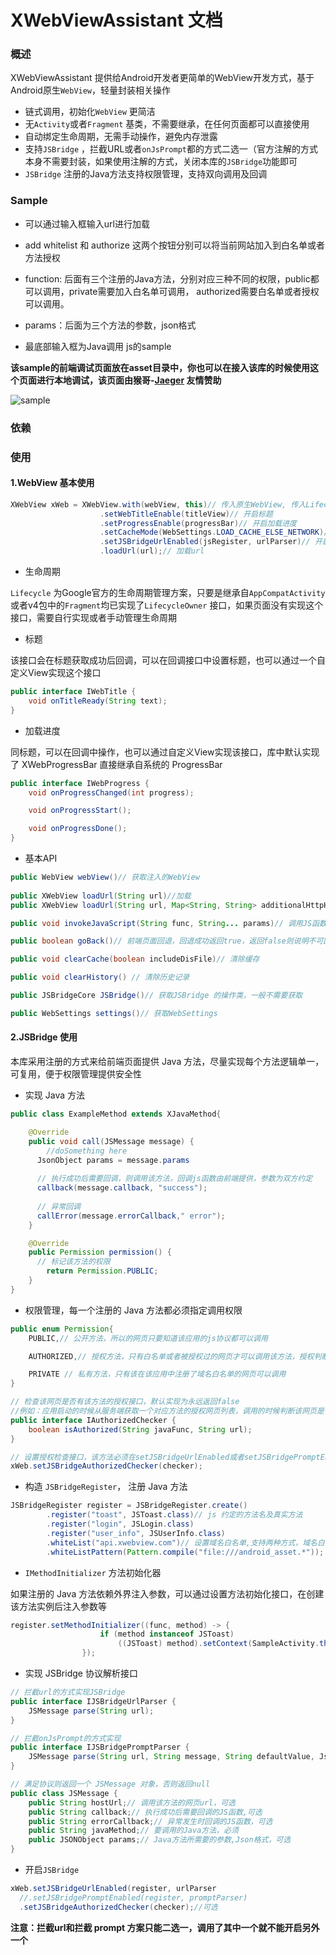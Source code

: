 # XWebViewAssistant 文档

### 概述

XWebViewAssistant 提供给Android开发者更简单的WebView开发方式，基于Android原生`WebView`，轻量封装相关操作

- 链式调用，初始化`WebView` 更简洁
- 无`Activity`或者`Fragment` 基类，不需要继承，在任何页面都可以直接使用
- 自动绑定生命周期，无需手动操作，避免内存泄露
- 支持`JSBridge` ，拦截URL或者`onJsPrompt`都的方式二选一（官方注解的方式本身不需要封装，如果使用注解的方式，关闭本库的`JSBridge`功能即可
- `JSBridge` 注册的Java方法支持权限管理，支持双向调用及回调

### Sample

- 可以通过输入框输入url进行加载


- add whitelist 和 authorize  这两个按钮分别可以将当前网站加入到白名单或者方法授权


- function: 后面有三个注册的Java方法，分别对应三种不同的权限，public都可以调用，private需要加入白名单可调用， authorized需要白名单或者授权可以调用。


- params：后面为三个方法的参数，json格式
- 最底部输入框为Java调用 js的sample

**该sample的前端调试页面放在asset目录中，你也可以在接入该库的时候使用这个页面进行本地调试，该页面由猴哥-[Jaeger](https://github.com/laobie) 友情赞助**

![sample](./sample.jpeg)

### 依赖



### 使用

#### 1.WebView 基本使用

```java
XWebView xWeb = XWebView.with(webView, this)// 传入原生WebView, 传入LifecycleOwner
					.setWebTitleEnable(titleView)// 开启标题
					.setProgressEnable(progressBar)// 开启加载进度
					.setCacheMode(WebSettings.LOAD_CACHE_ELSE_NETWORK)// 设置缓存模式
					.setJSBridgeUrlEnabled(jsRegister, urlParser)// 开启JSBridge
					.loadUrl(url);// 加载url
```

- 生命周期

`Lifecycle` 为Google官方的生命周期管理方案，只要是继承自`AppCompatActivity` 或者v4包中的`Fragment`均已实现了`LifecycleOwner` 接口，如果页面没有实现这个接口，需要自行实现或者手动管理生命周期

- 标题

该接口会在标题获取成功后回调，可以在回调接口中设置标题，也可以通过一个自定义View实现这个接口

```Java
public interface IWebTitle {
    void onTitleReady(String text);
}
```

- 加载进度

同标题，可以在回调中操作，也可以通过自定义View实现该接口，库中默认实现了 XWebProgressBar 直接继承自系统的 ProgressBar

```java
public interface IWebProgress {
    void onProgressChanged(int progress);

    void onProgressStart();

    void onProgressDone();
}
```

- 基本API

```JAVA
public WebView webView()// 获取注入的WebView
  
public XWebView loadUrl(String url)//加载
public XWebView loadUrl(String url, Map<String, String> additionalHttpHeaders)

public void invokeJavaScript(String func, String... params)// 调用JS函数

public boolean goBack()// 前端页面回退，回退成功返回true，返回false则说明不可回退

public void clearCache(boolean includeDisFile)// 清除缓存

public void clearHistory() // 清除历史记录

public JSBridgeCore JSBridge()// 获取JSBridge 的操作类，一般不需要获取

public WebSettings settings()// 获取WebSettings
```

#### 2.JSBridge 使用

本库采用注册的方式来给前端页面提供 Java 方法，尽量实现每个方法逻辑单一，可复用，便于权限管理提供安全性

- 实现 Java 方法

```java
public class ExampleMethod extends XJavaMethod{

    @Override
    public void call(JSMessage message) {
        //doSomething here
      JsonObject params = message.params
        
      // 执行成功后需要回调，则调用该方法，回调js函数由前端提供，参数为双方约定
      callback(message.callback, "success");
      
      // 异常回调
      callError(message.errorCallback," error");
    }

    @Override
    public Permission permission() {
      // 标记该方法的权限
        return Permission.PUBLIC;
    }
}
```

- 权限管理，每一个注册的 Java 方法都必须指定调用权限

```java
public enum Permission{
	PUBLIC,// 公开方法，所以的网页只要知道该应用的js协议都可以调用

	AUTHORIZED,// 授权方法，只有白名单或者被授权过的网页才可以调用该方法，授权判断由业务层自己实现

	PRIVATE // 私有方法，只有该在该应用中注册了域名白名单的网页可以调用
}

// 检查该网页是否有该方法的授权接口，默认实现为永远返回false
//例如：应用启动的时候从服务端获取一个对应方法的授权网页列表，调用的时候判断该网页是否有授权
public interface IAuthorizedChecker {
    boolean isAuthorized(String javaFunc, String url);
}

// 设置授权检查接口，该方法必须在setJSBridgeUrlEnabled或者setJSBridgePromptEnabled之后调用
xWeb.setJSBridgeAuthorizedChecker(checker);
```

- 构造 `JSBridgeRegister`， 注册 Java 方法

```java
JSBridgeRegister register = JSBridgeRegister.create()
		.register("toast", JSToast.class)// js 约定的方法名及真实方法
		.register("login", JSLogin.class)
		.register("user_info", JSUserInfo.class)
		.whiteList("api.xwebview.com")// 设置域名白名单,支持两种方式，域名白名单，或者是正则匹配
		.whiteListPattern(Pattern.compile("file:///android_asset.*"));
```

- `IMethodInitializer` 方法初始化器

如果注册的 Java 方法依赖外界注入参数，可以通过设置方法初始化接口，在创建该方法实例后注入参数等

```java
register.setMethodInitializer((func, method) -> {
                    if (method instanceof JSToast)
                        ((JSToast) method).setContext(SampleActivity.this);
                });
```

- 实现 JSBridge 协议解析接口

```java
// 拦截url的方式实现JSBridge
public interface IJSBridgeUrlParser {
    JSMessage parse(String url);
}

// 拦截onJsPrompt的方式实现
public interface IJSBridgePromptParser {
    JSMessage parse(String url, String message, String defaultValue, JsPromptResult result);
}

// 满足协议则返回一个 JSMessage 对象，否则返回null
public class JSMessage {
    public String hostUrl;// 调用该方法的网页url，可选
    public String callback;// 执行成功后需要回调的JS函数,可选
    public String errorCallback;// 异常发生时回调的JS函数，可选
    public String javaMethod;// 要调用的Java方法，必须
    public JSONObject params;// Java方法所需要的参数,Json格式，可选
}
```

- 开启`JSBridge`

```java
xWeb.setJSBridgeUrlEnabled(register, urlParser
  //.setJSBridgePromptEnabled(register, promptParser)
  .setJSBridgeAuthorizedChecker(checker);//可选
```

**注意：拦截url和拦截 prompt 方案只能二选一，调用了其中一个就不能开启另外一个**